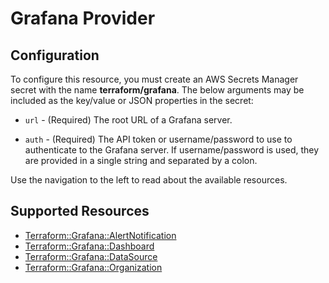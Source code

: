 # Grafana Provider

## Configuration

To configure this resource, you must create an AWS Secrets Manager secret with the name **terraform/grafana**. The below arguments may be included as the key/value or JSON properties in the secret:

* ``url`` - (Required) The root URL of a Grafana server.

* ``auth`` - (Required) The API token or username/password to use to
  authenticate to the Grafana server. If username/password is used, they
  are provided in a single string and separated by a colon.

Use the navigation to the left to read about the available resources.


## Supported Resources

* [Terraform::Grafana::AlertNotification](AlertNotification.md)
* [Terraform::Grafana::Dashboard](Dashboard.md)
* [Terraform::Grafana::DataSource](DataSource.md)
* [Terraform::Grafana::Organization](Organization.md)